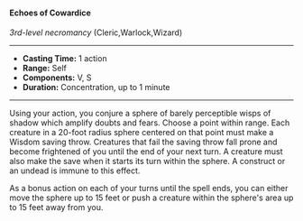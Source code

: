 #### Echoes of Cowardice
*3rd-level necromancy* (Cleric,Warlock,Wizard)
___
- **Casting Time:** 1 action
- **Range:** Self
- **Components:** V, S
- **Duration:** Concentration, up to 1 minute
---
Using your action, you conjure a sphere of barely
perceptible wisps of shadow which amplify doubts
and fears. Choose a point within range. Each
creature in a 20-foot radius sphere centered on that
point must make a Wisdom saving throw. Creatures
that fail the saving throw fall prone and become
frightened of you until the end of your next turn. A
creature must also make the save when it starts its
turn within the sphere. A construct or an undead is
immune to this effect.

As a bonus action on each of your turns until the
spell ends, you can either move the sphere up to 15
feet or push a creature within the sphere's area up
to 15 feet away from you.
